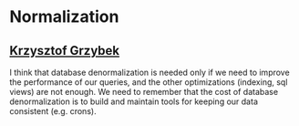 # Normalization

## [Krzysztof Grzybek](https://github.com/krzysztof-grzybek)

I think that database denormalization is needed only if we need to improve the performance of our queries, and the other optimizations (indexing, sql views) are not enough.
We need to remember that the cost of database denormalization is to build and maintain tools for keeping our data consistent (e.g. crons).
